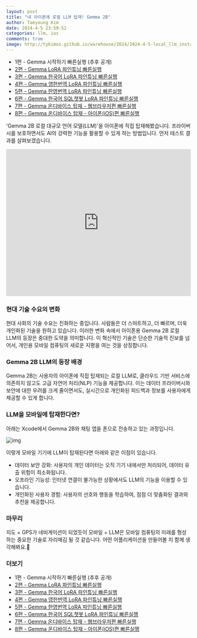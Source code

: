 ```yaml
---
layout: post
title: "내 아이폰에 로컬 LLM 탑재! Gemma 2B"
author: Taeyoung Kim
date: 2024-4-5 23:59:52
categories: llm, ios
comments: true
image: http://tykimos.github.io/warehouse/2024/2024-4-5-local_llm_installed_on_my_iphone_gemma_2b_title.gif
---
```


* 1편 - Gemma 시작하기 빠른실행 (추후 공개)
* [2편 - Gemma LoRA 파인튜닝 빠른실행](https://tykimos.github.io/2024/02/22/gemma_lora_fine_tuning_fast_execute/)
* [3편 - Gemma 한국어 LoRA 파인튜닝 빠른실행](https://tykimos.github.io/2024/02/22/gemma_korean_lora_fine_tuning_fast_execute/)
* [4편 - Gemma 영한번역 LoRA 파인튜닝 빠른실행](https://tykimos.github.io/2024/02/22/gemma_en2ko_lora_fine_tuning_fast_execute/)
* [5편 - Gemma 한영번역 LoRA 파인튜닝 빠른실행](https://tykimos.github.io/2024/02/22/gemma_ko2en_lora_fine_tuning_fast_execute/)
* [6편 - Gemma 한국어 SQL챗봇 LoRA 파인튜닝 빠른실행](https://tykimos.github.io/2024/02/23/gemma_ko2sql_lora_fine_tuning_fast_execute/)
* [7편 - Gemma 온디바이스 탑재 - 웹브라우저편 빠른실행](https://tykimos.github.io/2024/04/02/gemma_ondevice_webbrowser_fast_execute/)
* [8편 - Gemma 온디바이스 탑재 - 아이폰(iOS)편 빠른실행](https://tykimos.github.io/2024/04/05/local_llm_installed_on_my_iphone!_gemma_2b/)

'Gemma 2B 로컬 대규모 언어 모델(LLM)'을 아이폰에 직접 탑재해봤습니다. 프라이버시를 보호하면서도 AI의 강력한 기능을 활용할 수 있게 하는 방법입니다. 먼저 테스트 결과를 살펴보겠습니다.

<iframe width="100%" height="400" src="https://youtube.com/embed/LcEr3RLuXkI" title="YouTube video player" frameborder="0" allow="accelerometer; autoplay; clipboard-write; encrypted-media; gyroscope; picture-in-picture; web-share" allowfullscreen=""></iframe>

### 현대 기술 수요의 변화

현대 사회의 기술 수요는 진화하는 중입니다. 사람들은 더 스마트하고, 더 빠르며, 더욱 개인화된 기술을 원하고 있습니다. 이러한 변화 속에서 아이폰용 Gemma 2B 로컬 LLM의 등장은 중대한 도약을 의미합니다. 이 혁신적인 기술은 단순한 기술적 진보를 넘어서, 개인용 모바일 컴퓨팅의 새로운 지평을 여는 것을 상징합니다.

### Gemma 2B LLM의 등장 배경

Gemma 2B는 사용자의 아이폰에 직접 탑재되는 로컬 LLM로, 클라우드 기반 서비스에 의존하지 않고도 고급 자연어 처리(NLP) 기능을 제공합니다. 이는 데이터 프라이버시와 보안에 대한 우려를 크게 줄이면서도, 실시간으로 개인화된 피드백과 정보를 사용자에게 제공할 수 있게 합니다.

### LLM을 모바일에 탑재한다면?

아래는 Xcode에서 Gemma 2B와 채팅 앱을 폰으로 전송하고 있는 과정입니다.

![img](http://tykimos.github.io/warehouse/2024/2024-4-5-local_llm_installed_on_my_iphone_gemma_2b_1.jpg)

이렇게 모바일 기기에 LLM이 탑재된다면 아래와 같은 이점이 있습니다.

* 데이터 보안 강화: 사용자의 개인 데이터는 오직 기기 내에서만 처리되어, 데이터 유출 위험이 최소화됩니다.
* 오프라인 기능성: 인터넷 연결이 불가능한 상황에서도 LLM의 기능을 이용할 수 있습니다.
* 개인화된 사용자 경험: 사용자의 선호와 행동을 학습하여, 점점 더 맞춤화된 결과와 추천을 제공합니다.

### 마무리

지도 + GPS가 네비게이션이 되었듯이 모바일 + LLM은 모바일 컴퓨팅의 미래를 형성하는 중요한 기술로 자리매김 될 것 같습니다. 어떤 어플리케이션을 만들어볼 지 함께 생각해봐요.👋

### 더보기

* 1편 - Gemma 시작하기 빠른실행 (추후 공개)
* [2편 - Gemma LoRA 파인튜닝 빠른실행](https://tykimos.github.io/2024/02/22/gemma_lora_fine_tuning_fast_execute/)
* [3편 - Gemma 한국어 LoRA 파인튜닝 빠른실행](https://tykimos.github.io/2024/02/22/gemma_korean_lora_fine_tuning_fast_execute/)
* [4편 - Gemma 영한번역 LoRA 파인튜닝 빠른실행](https://tykimos.github.io/2024/02/22/gemma_en2ko_lora_fine_tuning_fast_execute/)
* [5편 - Gemma 한영번역 LoRA 파인튜닝 빠른실행](https://tykimos.github.io/2024/02/22/gemma_ko2en_lora_fine_tuning_fast_execute/)
* [6편 - Gemma 한국어 SQL챗봇 LoRA 파인튜닝 빠른실행](https://tykimos.github.io/2024/02/23/gemma_ko2sql_lora_fine_tuning_fast_execute/)
* [7편 - Gemma 온디바이스 탑재 - 웹브라우저편 빠른실행](https://tykimos.github.io/2024/04/02/gemma_ondevice_webbrowser_fast_execute/)
* [8편 - Gemma 온디바이스 탑재 - 아이폰(iOS)편 빠른실행](https://tykimos.github.io/2024/04/05/local_llm_installed_on_my_iphone!_gemma_2b/)